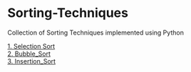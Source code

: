 # Sorting-Techniques
Collection of Sorting Techniques implemented using Python

[1. Selection Sort](Selection_Sort.py)<br>
[2. Bubble_Sort](Bubble_Sort.py)<br>
[3. Insertion_Sort](Insertion_Sort.py)<br>
